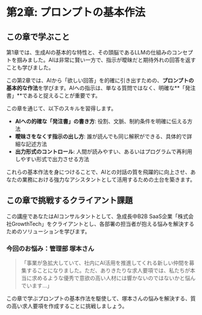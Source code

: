 # 第2章: プロンプトの基本作法

## この章で学ぶこと

第1章では、生成AIの基本的な特性と、その頭脳であるLLMの仕組みのコンセプトを掴みました。AIは非常に賢い一方で、指示が曖昧だと期待外れの回答を返すことも学びました。

この第2章では、AIから「欲しい回答」を的確に引き出すための、**プロンプトの基本的な作法**を学びます。AIへの指示は、単なる質問ではなく、明確な**「発注書」**であると捉えることが重要です。

この章を通じて、以下のスキルを習得します。

- **AIへの的確な「発注書」の書き方**: 役割、文脈、制約条件を明確に伝える方法
- **曖昧さをなくす指示の出し方**: 誰が読んでも同じ解釈ができる、具体的で詳細な記述方法
- **出力形式のコントロール**: 人間が読みやすい、あるいはプログラムで再利用しやすい形式で出力させる方法

これらの基本作法を身につけることで、AIとの対話の質を飛躍的に向上させ、あなたの業務における強力なアシスタントとして活用するための土台を築きます。

## この章で挑戦するクライアント課題

この講座であなたはAIコンサルタントとして、急成長中B2B SaaS企業「株式会社GrowthTech」をクライアントとし、各部署の担当者が抱える悩みを解決するためのソリューションを学びます。

### 今回のお悩み：管理部 塚本さん

> 「事業が急拡大していて、社内にAI活用を推進してくれる新しい仲間を募集することになりました。ただ、ありきたりな求人要項では、私たちが本当に求めるような優秀で意欲の高い人材には響かないのではないかと悩んでいます…」

この章で学ぶプロンプトの基本作法を駆使して、塚本さんの悩みを解決する、質の高い求人要項を作成することに挑戦しましょう。